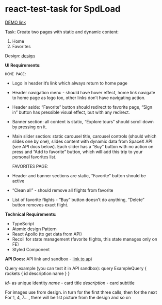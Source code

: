 # react-test-task for SpdLoad

[DEMO link](https://viktoria-roik.github.io/react-test-task/)

Task:
Create two pages with static and dynamic content:

1. Home
2. Favorites

Design:
[design](https://www.figma.com/file/ixNP25m54o6IUPKuOHU2vp/Design-for-React-test-task?node-id=1%3A8&t=Y6j3k3H2X3IhQ9zl-1)

**UI Requirements:**

    HOME PAGE:

- Logo in header it’s link which always return to home page
- Header navigation menu - should have hover effect, home link navigate to home page as logo too, other links don’t have navigating action.
- Header aside: “Favorite” button should redirect to favorite page, “Sign in” button has pressible visual effect, but with any redirect.
- Banner section: all content is static, “Explore tours” should scroll down by pressing on it.
- Main slider section: static carousel title, carousel controls (should which slides one by one), slides content with dynamic data from SpaceX API (see API docs below). Each slider has a “Buy” button with no action on press and “Add to favorite” button, which will add this trip to your personal favorites list.

  FAVORITES PAGE:

- Header and banner sections are static, “Favorite” button should be active
- “Clean all” - should remove all flights from favorite
- List of favorite flights - “Buy” button doesn't do anything, “Delete” button removes exact flight.

**Technical Requirements:**

- TypeScript
- Atomic design Pattern
- React Apollo (to get data from API)
- Recoil for state management (favorite flights, this state manages only on FE)
- Styled Component

**API Docs:**
API link and sandbox - [link to api](https://studio.apollographql.com/public/SpaceX-pxxbxen/explorer?variant=current)

Query example (you can test it in API sandbox):
query ExampleQuery {
rockets {
id
description
name
}
}

_id_- as unique identity
_name_ - card title
_description_ - card subtitle

For images use from design. in turn for the first three calls, then for the next For 1, 4, 7... , there will be 1st picture from the design and so on
